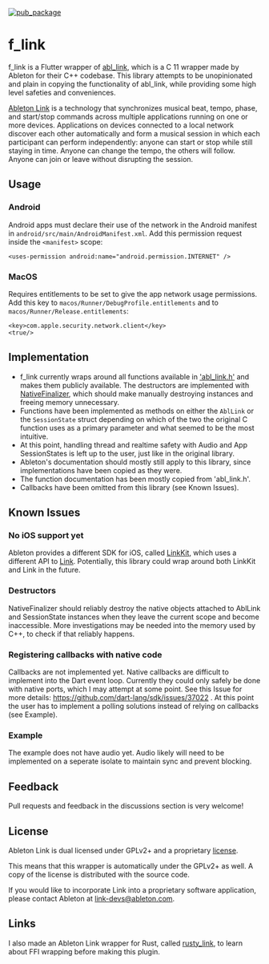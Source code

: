 [![pub_package](https://img.shields.io/pub/v/f_link.svg?color=blue)](https://pub.dartlang.org/packages/f_link)

# f_link

f_link is a Flutter wrapper of [abl_link](https://github.com/Ableton/link/tree/master/extensions/abl_link), which
is a C 11 wrapper made by Ableton for their C++ codebase.
This library attempts to be unopinionated and plain in
copying the functionality of abl_link, while providing some high level safeties and conveniences.

[Ableton Link](https://ableton.github.io/link) is a technology that synchronizes musical beat, tempo,
phase, and start/stop commands across multiple applications running
on one or more devices. Applications on devices connected to a local
network discover each other automatically and form a musical session
in which each participant can perform independently: anyone can start
or stop while still staying in time. Anyone can change the tempo, the
others will follow. Anyone can join or leave without disrupting the session.

## Usage

### Android

Android apps must declare their use of the network in the Android manifest in `android/src/main/AndroidManifest.xml`. Add this permission request inside the `<manifest>` scope:

```
<uses-permission android:name="android.permission.INTERNET" />
```

### MacOS

Requires entitlements to be set to give the app network usage permissions. Add this key to `macos/Runner/DebugProfile.entitlements` and to `macos/Runner/Release.entitlements`:

```
<key>com.apple.security.network.client</key>
<true/>
```

## Implementation

- f_link currently wraps around all functions available in ['abl_link.h'](https://github.com/Ableton/link/blob/master/extensions/abl_link/include/abl_link.h) and makes them publicly available. The destructors are implemented with [NativeFinalizer](https://api.dart.dev/stable/2.18.2/dart-ffi/NativeFinalizer-class.html), which should make manually destroying instances and freeing memory unnecessary.
- Functions have been implemented as methods on either the `AblLink` or the `SessionState` struct depending on which of the two the original C function uses as a primary parameter and what seemed to be the most intuitive.
- At this point, handling thread and realtime safety with Audio and App SessionStates is left up to the user, just like in the original library.
- Ableton's documentation should mostly still apply to this library, since implementations have been copied as they were.
- The function documentation has been mostly copied from 'abl_link.h'.
- Callbacks have been omitted from this library (see Known Issues).

## Known Issues

### No iOS support yet

Ableton provides a different SDK for iOS, called [LinkKit](https://github.com/Ableton/LinkKit), which uses a different API to [Link](https://github.com/Ableton/link). Potentially, this library could wrap around both LinkKit and Link in the future.

### Destructors

NativeFinalizer should reliably destroy the native objects attached to AblLink and SessionState instances when they leave the current scope and become inaccessible. More investigations may be needed into the memory used by C++, to check if that reliably happens.

### Registering callbacks with native code

Callbacks are not implemented yet. Native callbacks are difficult to implement into the Dart event loop. Currently they could only safely be done with native ports, which I may attempt at some point. See this Issue for more details: https://github.com/dart-lang/sdk/issues/37022 . At this point the user has to implement a polling solutions instead of relying on callbacks (see Example).

### Example

The example does not have audio yet. Audio likely will need to be implemented on a seperate isolate to maintain sync and prevent blocking.

## Feedback

Pull requests and feedback in the discussions section is very welcome!

## License

Ableton Link is dual licensed under GPLv2+ and a proprietary [license](https://github.com/Ableton/link/blob/master/LICENSE.md).

This means that this wrapper is automatically under the GPLv2+ as well. A copy of the license is distributed with the source code.

If you would like to incorporate Link into a proprietary software application, please contact Ableton at <link-devs@ableton.com>.

## Links

I also made an Ableton Link wrapper for Rust, called [rusty_link](https://crates.io/crates/rusty_link), to learn about FFI wrapping before making this plugin.
